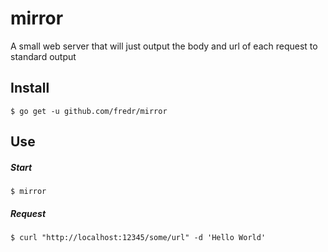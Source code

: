 # mirror
A small web server that will just output the body and url of each request to standard output

## Install
`$ go get -u github.com/fredr/mirror`

## Use
##### Start
`$ mirror`
##### Request
`$ curl "http://localhost:12345/some/url" -d 'Hello World'`
